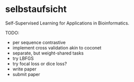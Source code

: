 # selbstaufsicht
Self-Supervised Learning for Applications in Bioinformatics.

TODO:
- per sequence contrastive
- implement cross validation akin to coconet
- separate, but weight-shared tasks
- try LBFGS
- try focal loss or dice loss?
- write paper
- submit paper
